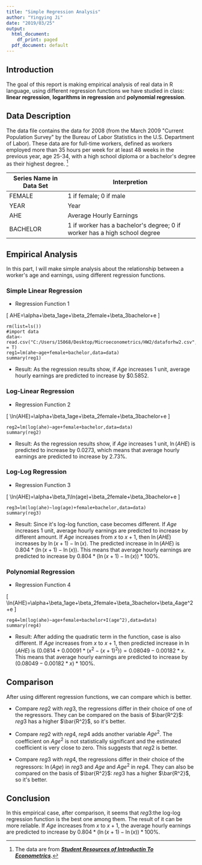 ```yaml
---
title: "Simple Regression Analysis"
author: "Yingying Ji"
date: "2019/03/25"
output:
  html_document:
    df_print: paged
  pdf_document: default
---
```




## Introduction

The goal of this report is making empirical analysis of real data in R language, using different regression functions we have studied in class: **linear regression**, **logarithms in regression** and **polynomial regression**.

## Data Description

The data file contains the data for 2008 (from the March 2009 "Current Population Survey" by the Bureau of Labor Statistics in the U.S. Department of Labor). These data are for full-time workers, defined as workers employed more than 35 hours per week for at least 48 weeks in the previous year, age 25-34, with a high school diploma or a bachelor's degree as their highest degree. [^footnote]

[^footnote]:The data are from [_**Student Resources of Introductin To Econometrics**_](https://wps.pearsoned.com/aw_stock_ie_3/178/45691/11696965.cw/index.html).

Series Name in Data Set| Interpretion
------------------|------------------------
FEMALE|1 if female; 0 if male
YEAR|Year
AHE|Average Hourly Earnings
BACHELOR|1 if worker has a bachelor's degree; 0 if worker has a high school degree

## Empirical Analysis

In this part, I will make simple analysis about the relationship between a worker's age and earnings, using different regression functions.

### Simple Linear Regression

* Regression Function 1

\[
AHE=\alpha+\beta_1age+\beta_2female+\beta_3bachelor+e
\]

```{r}
rm(list=ls())
#import data
data<-read.csv("C:/Users/15068/Desktop/Microeconometrics/HW2/dataforhw2.csv",header = T)
reg1=lm(ahe~age+female+bachelor,data=data)
summary(reg1)
```

* Result: As the regression results show, if $Age$ increases 1 unit, average hourly earnings are predicted to increase by $0.5852.

### Log-Linear Regression

* Regression Function 2

\[
\ln(AHE)=\alpha+\beta_1age+\beta_2female+\beta_3bachelor+e
\]

```{r}
reg2=lm(log(ahe)~age+female+bachelor,data=data)
summary(reg2)
```

* Result: As the regression results show, if $Age$ increases 1 unit, $\ln(AHE)$ is predicted to increase by 0.0273, which means that average hourly earnings are predicted to increase by 2.73%.

### Log-Log Regression

* Regression Function 3

\[
\ln(AHE)=\alpha+\beta_1\ln(age)+\beta_2female+\beta_3bachelor+e
\]

```{r}
reg3=lm(log(ahe)~log(age)+female+bachelor,data=data)
summary(reg3)
```

* Result: Since it's log-log function, case becomes different. If $Age$ increases 1 unit, average hourly earnings are predicted to increase by different amount. If $Age$ increases from $x$ to $x+1$, then $\ln(AHE)$ increases by $\ln(x+1)-\ln(x)$. The predicted increase in $\ln(AHE)$ is $0.804*(\ln(x+1)-\ln(x))$. This means that average hourly earnings are predicted to increase by $0.804*(\ln(x+1)-\ln(x))*100$%.

### Polynomial Regression

* Regression Function 4

\[
\ln(AHE)=\alpha+\beta_1age+\beta_2female+\beta_3bachelor+\beta_4age^2+e
\]

```{r}
reg4=lm(log(ahe)~age+female+bachelor+I(age^2),data=data)
summary(reg4)
```

* Result: After adding the quadratic term in the function, case is also different. If $Age$ increases from $x$ to $x+1$, then predicted increase in $\ln(AHE)$ is $(0.0814+0.00091*(x^2-(x+1)^2))=0.08049-0.00182*x$. This means that average hourly earnings are predicted to increase by $(0.08049-0.00182*x)*100$%.

## Comparison
After using different regression functions, we can compare which is better. 

* Compare $reg2$ with $reg3$, the regressions differ in their choice of one of the regressors. They can be compared on the basis of $\bar{R^2}$: $reg3$ has a higher $\bar{R^2}$, so it's better.

* Compare $reg2$ with $reg4$, $reg4$ adds another variable $Age^2$. The coefficient on $Age^2$ is not statistically significant and the estimated coefficient is very close to zero. This suggests that $reg2$ is better.

* Compare $reg3$ with $reg4$, the regressions differ in their choice of the regressors: $\ln(Age)$ in $reg3$ and $Age$ and $Age^2$ in $reg4$. They can also be compared on the basis of $\bar{R^2}$: $reg3$ has a higher $\bar{R^2}$, so it's better.

## Conclusion
In this empirical case, after comparison, it seems that $reg3$:the log-log regression function is the best one among them. The result of it can be more reliable. If $Age$ increases from $x$ to $x+1$, the average hourly earnings are predicted to increase by $0.804*(\ln(x+1)-\ln(x))*100$%.
